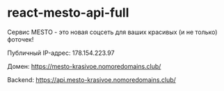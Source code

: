 # react-mesto-api-full
Сервис MESTO - это новая соцсеть для ваших красивых (и не только) фоточек!
 
 
Публичный IP-адрес: 178.154.223.97

Домен: https://mesto-krasivoe.nomoredomains.club/

Backend: https://api.mesto-krasivoe.nomoredomains.club/
